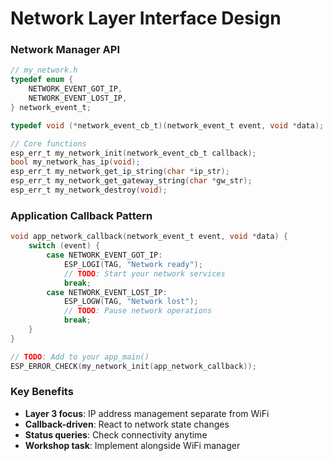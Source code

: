 # Network Layer Interface Design

<div class="grid grid-cols-2 gap-8">

<div>

### Network Manager API
```c
// my_network.h
typedef enum {
    NETWORK_EVENT_GOT_IP,
    NETWORK_EVENT_LOST_IP,
} network_event_t;

typedef void (*network_event_cb_t)(network_event_t event, void *data);

// Core functions
esp_err_t my_network_init(network_event_cb_t callback);
bool my_network_has_ip(void);
esp_err_t my_network_get_ip_string(char *ip_str);
esp_err_t my_network_get_gateway_string(char *gw_str);
esp_err_t my_network_destroy(void);
```

</div>

<div>

### Application Callback Pattern
```c
void app_network_callback(network_event_t event, void *data) {
    switch (event) {
        case NETWORK_EVENT_GOT_IP:
            ESP_LOGI(TAG, "Network ready");
            // TODO: Start your network services
            break;
        case NETWORK_EVENT_LOST_IP:
            ESP_LOGW(TAG, "Network lost");
            // TODO: Pause network operations
            break;
    }
}

// TODO: Add to your app_main()
ESP_ERROR_CHECK(my_network_init(app_network_callback));
```

### Key Benefits
- **Layer 3 focus**: IP address management separate from WiFi
- **Callback-driven**: React to network state changes
- **Status queries**: Check connectivity anytime
- **Workshop task**: Implement alongside WiFi manager

</div>

</div>